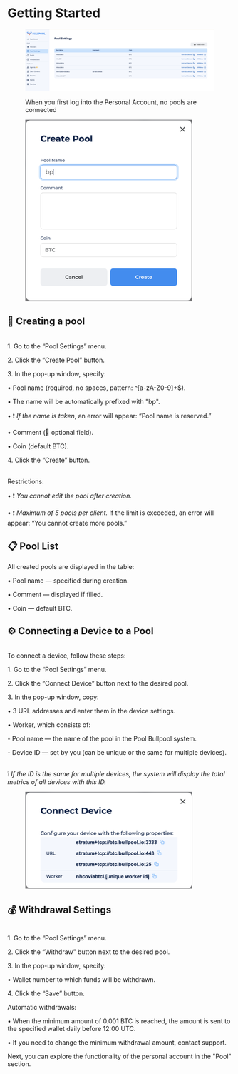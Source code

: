 # Getting Started

<figure><img src="../../.gitbook/assets/Снимок экрана 2025-01-13 в 14.37.39.png" alt=""><figcaption><p>When you first log into the Personal Account, no pools are connected</p></figcaption></figure>

<div data-full-width="true"><figure><img src="../../.gitbook/assets/Снимок экрана 2025-01-13 в 14.38.48.png" alt="" width="375"><figcaption></figcaption></figure></div>

## 🚀 Creating a pool

\
1\. Go to the “Pool Settings” menu.

2\. Click the “Create Pool” button.

3\. In the pop-up window, specify:

• Pool name (required, no spaces, pattern: ^\[a-zA-Z0-9]+$).

• The name will be automatically prefixed with "bp".

• ❗ _If the name is taken_, an error will appear: “Pool name is reserved.”

• Comment (📝 optional field).

• Coin (default BTC).

4\. Click the “Create” button.

\
Restrictions:

• ❗ _You cannot edit the pool after creation._

• ❗ _Maximum of 5 pools per client._ If the limit is exceeded, an error will appear: “You cannot create more pools.”

## 📋 Pool List

All created pools are displayed in the table:

• Pool name — specified during creation.

• Comment — displayed if filled.

• Coin — default BTC.

## ⚙️ Connecting a Device to a Pool

\
To connect a device, follow these steps:

1\. Go to the “Pool Settings” menu.

2\. Click the “Connect Device” button next to the desired pool.

3\. In the pop-up window, copy:

• 3 URL addresses and enter them in the device settings.

• Worker, which consists of:

&#x20;   \- Pool name — the name of the pool in the Pool Bullpool system.

&#x20;   \- Device ID — set by you (can be unique or the same for multiple devices).

\
❕  _If the ID is the same for multiple devices, the system will display the total metrics of all devices with this ID._

<figure><img src="../../.gitbook/assets/Снимок экрана 2025-01-13 в 14.39.13.png" alt="" width="375"><figcaption></figcaption></figure>

## 💰 Withdrawal Settings

\
1\. Go to the “Pool Settings” menu.

2\. Click the “Withdraw” button next to the desired pool.

3\. In the pop-up window, specify:

• Wallet number to which funds will be withdrawn.

4\. Click the “Save” button.

Automatic withdrawals:

• When the minimum amount of 0.001 BTC is reached, the amount is sent to the specified wallet daily before 12:00 UTC.

• If you need to change the minimum withdrawal amount, contact support.

Next, you can explore the functionality of the personal account in the "Pool" section.
